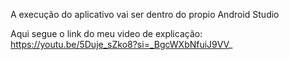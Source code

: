 A execução do aplicativo vai ser dentro do propio Android Studio

Aqui segue o link do meu video de explicação:
https://youtu.be/5Duje_sZko8?si=_BgcWXbNfuiJ9VV_
